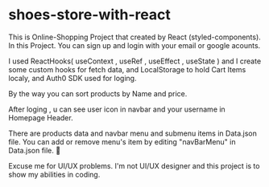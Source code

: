 # shoes-store-with-react

 This is Online-Shopping Project that created by React (styled-components).
 In this Project. You can sign up and login with your email or google acounts.
 
 I used ReactHooks( useContext , useRef , useEffect , useState ) and I create some custom hooks for fetch data, and LocalStorage to hold Cart Items localy, and Auth0 SDK used for loging. 
 
 By the way you can sort products by Name and price.

After loging , u can see user icon in navbar and your username in Homepage Header.

There are products data and navbar menu and submenu items in Data.json file. You can add or remove menu's item by editing "navBarMenu" in Data.json file. 🤟

Excuse me for UI/UX problems. I'm not UI/UX designer and this project is to show my abilities in coding. 